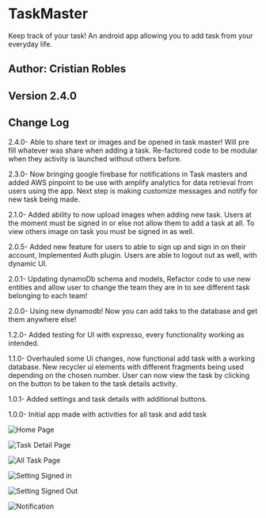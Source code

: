 # TaskMaster
Keep track of your task!
An android app allowing you to add task from your everyday life.


## Author: Cristian Robles

## Version 2.4.0

## Change Log

2.4.0- Able to share text or images and be opened in task master! Will pre fill whatever was share when adding a task.
Re-factored code to be modular when they activity is launched without others before.

2.3.0- Now bringing google firebase for notifications in Task masters and added AWS pinpoint to be use with amplify analytics for data retrieval from users using the app.
Next step is making customize messages and notify for new task being made.

2.1.0- Added ability to now upload images when adding new task. Users at the moment must be signed in
 or else not allow them to add a task at all. To view others image on task you must be signed in as well.


2.0.5- Added new feature for users to able to sign up and sign in on their account, Implemented Auth plugin.
Users are able to logout out as well, with dynamic UI.

2.0.1- Updating dynamoDb schema and models, Refactor code to use new entities and allow user to change the team they are in to see different task belonging to each team!

2.0.0- Using new dynamodb! Now you can add taks to the database and get them anywhere else!

1.2.0- Added testing for UI with expresso, every functionality working as intended.

1.1.0- Overhauled some Ui changes, now functional add task with a working database. New recycler ui elements with different fragments being used depending on the chosen number. User can now view the task by clicking on the button to be taken to the task details activity.

1.0.1- Added settings and task details with additional buttons.

1.0.0- Initial app made with activities for all task and add task

![Home Page](./screenshots/screenshoot.PNG)

![Task Detail Page](./screenshots/taskdetail.PNG)

![All Task Page](./screenshots/allTask.PNG)

![Setting Signed in](./screenshots/SettingIn.PNG)

![Setting Signed Out](./screenshots/SettingOut.PNG)

![Notification](./screenshots/notifications.PNG)
